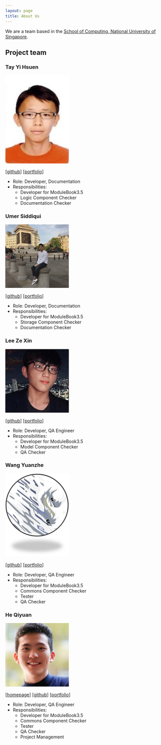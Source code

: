 ```yaml
---
layout: page
title: About Us
---
```


We are a team based in the [School of Computing, National University of Singapore](http://www.comp.nus.edu.sg).

## Project team

### Tay Yi Hsuen

<img src="images/yhtminceraft1010x.png" width="200px">

[[github](https://github.com/yhtMinceraft1010X)]
[[portfolio](team/johndoe.md)]

* Role: Developer, Documentation
* Responsibilities:
    * Developer for ModuleBook3.5
    * Logic Component Checker
    * Documentation Checker

### Umer Siddiqui

<img src="images/umergta.png" width="200px">

[[github](https://github.com/umergta)]
[[portfolio](team/johndoe.md)]

* Role: Developer, Documentation
* Responsibilities:
    * Developer for ModuleBook3.5
    * Storage Component Checker
    * Documentation Checker

### Lee Ze Xin

<img src="images/figo2127.png" width="200px">

[[github](http://github.com/figo2127)]
[[portfolio](team/johndoe.md)]

* Role: Developer, QA Engineer
* Responsibilities:
    * Developer for ModuleBook3.5
    * Model Component Checker
    * QA Checker

### Wang Yuanzhe

<img src="images/aiwassprime.png" width="200px">

[[github](https://github.com/AiwassPrime)]
[[portfolio](team/johndoe.md)]

* Role: Developer, QA Engineer
* Responsibilities:
    * Developer for ModuleBook3.5
    * Commons Component Checker
    * Tester
    * QA Checker

### He Qiyuan

<img src="images/qy-h00.png" width="200px">

[[homepage](https://qy-h00.github.io/)]
[[github](https://github.com/qy-h00)]
[[portfolio](team/qy-h00.md)]

* Role: Developer, QA Engineer
* Responsibilities:
    * Developer for ModuleBook3.5
    * Commons Component Checker
    * Tester
    * QA Checker
    * Project Management
    




